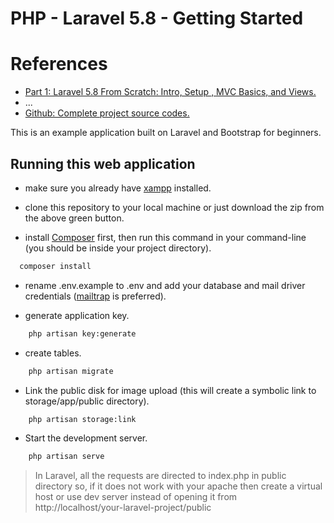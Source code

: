 # PHP - Laravel 5.8 - Getting Started

# References
- [Part 1: Laravel 5.8 From Scratch: Intro, Setup , MVC Basics, and Views.](https://medium.com/@sagarmaheshwary31/laravel-5-8-from-scratch-intro-setup-mvc-basics-and-views-74d46f93fe0c)
- ...
- [Github: Complete project source codes.](https://github.com/SagarMaheshwary/laravel-basics)

This is an example application built on Laravel and Bootstrap for beginners.

## Running this web application

- make sure you already have [xampp](https://www.apachefriends.org/index.html) installed.

- clone this repository to your local machine or just download the zip from the above green button.

- install [Composer](https://getcomposer.org/download) first, then run this command in your command-line (you should be inside your project directory). 
```bash
  composer install
```

- rename .env.example to .env and add your database and mail driver credentials ([mailtrap](https://mailtrap.io) is preferred).

- generate application key.

```bash
    php artisan key:generate
```

- create tables.

```bash
    php artisan migrate
```

- Link the public disk for image upload (this will create a symbolic link to storage/app/public directory).
```bash
    php artisan storage:link
```

- Start the development server.

```bash
    php artisan serve
```

> In Laravel, all the requests are directed to index.php in public directory so, if it does not work with your apache then create a virtual host or use dev server instead of opening it from http://localhost/your-laravel-project/public
